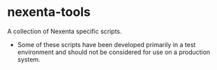 nexenta-tools
=============

A collection of Nexenta specific scripts.

* Some of these scripts have been developed primarily in a test environment and should not be considered for use on a production system.
